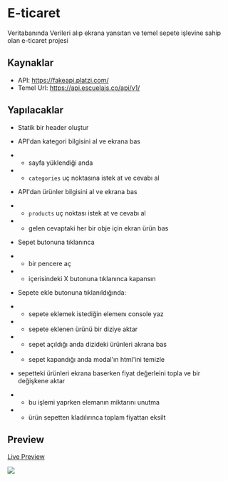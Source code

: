 # E-ticaret

Veritabanında Verileri alıp ekrana yansıtan
ve temel sepete işlevine sahip olan e-ticaret projesi

## Kaynaklar

- API: https://fakeapi.platzi.com/
- Temel Url: https://api.escuelajs.co/api/v1/

## Yapılacaklar

- Statik bir header oluştur

- API'dan kategori bilgisini al ve ekrana bas
- - sayfa yüklendiği anda
- - `categories` uç noktasına istek at ve cevabı al

- API'dan ürünler bilgisini al ve ekrana bas
- - `products` uç noktası istek at ve cevabı al
- - gelen cevaptaki her bir obje için ekran ürün bas

- Sepet butonuna tıklanınca
- - bir pencere aç
- - içerisindeki X butonuna tıklanınca kapansın

- Sepete ekle butonuna tıklanıldığında:
- - sepete eklemek istediğin elemenı console yaz
- - sepete eklenen ürünü bir diziye aktar
- - sepet açıldığı anda dizideki ürünleri akrana bas
- - sepet kapandığı anda modal'ın html'ini temizle

- sepetteki ürünleri ekrana baserken fiyat değerleini topla ve bir değişkene aktar
- - bu işlemi yaprken elemanın miktarını unutma
- - ürün sepetten kladılırınca toplam fiyattan eksilt

## Preview

[Live Preview](https://simple-e-ticaret.netlify.app/)

<img src="https://user-images.githubusercontent.com/109925130/224724322-ca469732-d327-40aa-9b89-b34799e40b6c.gif" >
